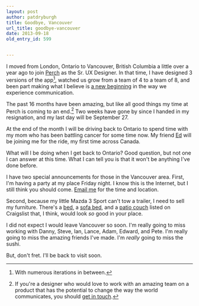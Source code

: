 ```yaml
---
layout: post
author: patdryburgh
title: Goodbye, Vancouver
url_title: goodbye-vancouver
date: 2013-09-18
old_entry_id: 599


---
```


I moved from London, Ontario to Vancouver, British Columbia a little over a year ago to join [Perch][2] as the Sr. UX Designer. In that time, I have designed 3 versions of the app[^1], watched us grow from a team of 4 to a team of 8, and been part making what I believe is [a new beginning][1] in the way we experience communication.

The past 16 months have been amazing, but like all good things my time at Perch is coming to an end.[^2] Two weeks have gone by since I handed in my resignation, and my last day will be September 27.

At the end of the month I will be driving back to Ontario to spend time with my mom who has been battling cancer for some time now. My friend [Ed][3] will be joining me for the ride, my first time across Canada.

What will I be doing when I get back to Ontario? Good question, but not one I can answer at this time. What I can tell you is that it won't be anything I've done before.

I have two special announcements for those in the Vancouver area. First, I'm having a party at my place Friday night. I know this is the Internet, but I still think you should come. [Email me][4] for the time and location.

Second, because my little Mazda 3 Sport can't tow a trailer, I need to sell my furniture. There's a [bed][5], a [sofa bed][6], and a [patio couch][7] listed on Craigslist that, I think, would look *so* good in your place.

I did not expect I would leave Vancouver so soon. I'm really going to miss working with Danny, Steve, Ian, Lance, Adam, Edward, and Pete. I'm really going to miss the amazing friends I've made. I'm *really* going to miss the sushi.

But, don't fret. I'll be back to visit soon.

[^1]: With numerous iterations in between.
[^2]: If you're a designer who would love to work with an amazing team on a product that has the potential to change the way the world communicates, you should [get in touch][2].

[1]: http://perch.co
[2]: mailto:jobs@perch.co
[3]: http://edwardplatero.com
[4]: mailto:hello@patdryburgh.com
[5]: http://vancouver.en.craigslist.ca/van/fuo/4059734549.html
[6]: http://vancouver.en.craigslist.ca/van/fuo/4059701736.html
[7]: http://vancouver.en.craigslist.ca/van/fuo/4042487162.html